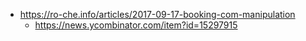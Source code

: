 - https://ro-che.info/articles/2017-09-17-booking-com-manipulation
  - https://news.ycombinator.com/item?id=15297915
